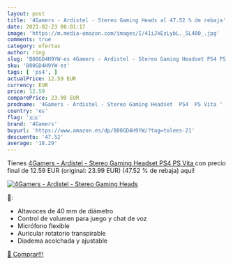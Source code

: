 ```yaml
---
layout: post
title: '4Gamers - Ardistel - Stereo Gaming Heads al 47.52 % de rebaja'
date: 2021-02-23 00:01:17
image: 'https://m.media-amazon.com/images/I/41iJkEzLybL._SL400_.jpg'
comments: true
category: ofertas
author: ring
slug: 'B00GD4H9YW-es 4Gamers - Ardistel - Stereo Gaming Headset PS4 PS Vita'
sku: 'B00GD4H9YW-es'
tags: [ 'ps4', ]
actualPrice: 12.59 EUR
currency: EUR
price: 12.59
comparePrice: 23.99 EUR
prodname: '4Gamers - Ardistel - Stereo Gaming Headset  PS4  PS Vita '
country: 'es'
flag: '🇪🇸'
brand: '4Gamers'
buyurl: 'https://www.amazon.es/dp/B00GD4H9YW/?tag=tolees-21'
descuento: '47.52'
average: '18.29'
---
```


Tienes [4Gamers - Ardistel - Stereo Gaming Headset  PS4  PS Vita ](https://www.amazon.es/dp/B00GD4H9YW/?tag=tolees-21) con precio final de  12.59 EUR (original: 23.99 EUR) (47.52 %  de rebaja) aqui!

[![4Gamers - Ardistel - Stereo Gaming Heads](https://m.media-amazon.com/images/I/41iJkEzLybL._SL400_.jpg)](https://www.amazon.es/dp/B00GD4H9YW/?tag=tolees-21)

🔎:

- Altavoces de 40 mm de diámetro
- Control de volumen para juego y chat de voz
- Micrófono flexible
- Auricular rotatorio transpirable
- Diadema acolchada y ajustable

[🛒 Comprar!!!](https://www.amazon.es/dp/B00GD4H9YW/?tag=tolees-21)
